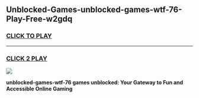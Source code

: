 
## Unblocked-Games-unblocked-games-wtf-76-Play-Free-w2gdq
<h3>
<a href="https://premium76.site?title=unblocked-games-wtf-76&ref=15A">CLICK TO PLAY</a></h3>
<hr>

<h3>
<a href="https://premium76.site?title=unblocked-games-wtf-76&ref=15A">CLICK 2 PLAY</a>
  
</h3>

<a href="https://premium76.site?title=unblocked-games-wtf-76&ref=15A"><img src="https://clearcache.store/games.png"></a>


**unblocked-games-wtf-76 games unblocked: Your Gateway to Fun and Accessible Online Gaming**
